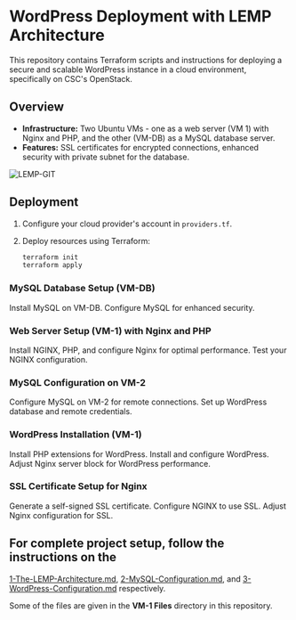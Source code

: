 # WordPress Deployment with LEMP Architecture

This repository contains Terraform scripts and instructions for deploying a secure and scalable WordPress instance in a cloud environment, specifically on CSC's OpenStack.

## Overview

- **Infrastructure:** Two Ubuntu VMs - one as a web server (VM 1) with Nginx and PHP, and the other (VM-DB) as a MySQL database server.
- **Features:** SSL certificates for encrypted connections, enhanced security with private subnet for the database.

![LEMP-GIT](https://github.com/samishafique786/CloudWordPressDeployment/assets/108603607/55ff980f-03be-4cf8-8303-8cc5b7e61aed)


## Deployment

1. Configure your cloud provider's account in `providers.tf`.
2. Deploy resources using Terraform:

   ```bash
   terraform init
   terraform apply
   ```
### MySQL Database Setup (VM-DB)

Install MySQL on VM-DB.
Configure MySQL for enhanced security.
### Web Server Setup (VM-1) with Nginx and PHP
Install NGINX, PHP, and configure Nginx for optimal performance.
Test your NGINX configuration.
### MySQL Configuration on VM-2
Configure MySQL on VM-2 for remote connections.
Set up WordPress database and remote credentials.
### WordPress Installation (VM-1)
Install PHP extensions for WordPress.
Install and configure WordPress.
Adjust Nginx server block for WordPress performance.
### SSL Certificate Setup for Nginx
Generate a self-signed SSL certificate.
Configure NGINX to use SSL.
Adjust Nginx configuration for SSL.

## For complete project setup, follow the instructions on the 
[1-The-LEMP-Architecture.md](https://github.com/samishafique786/CloudWordPressDeployment/blob/main/1-The-LEMP-Architecture.md), 
[2-MySQL-Configuration.md](https://github.com/samishafique786/CloudWordPressDeployment/blob/main/2-MySQL-Configuration.md), and 
[3-WordPress-Configuration.md](https://github.com/samishafique786/CloudWordPressDeployment/blob/main/3-WordPress-Configuration.md) respectively. 

Some of the files are given in the **VM-1 Files** directory in this repository.  
